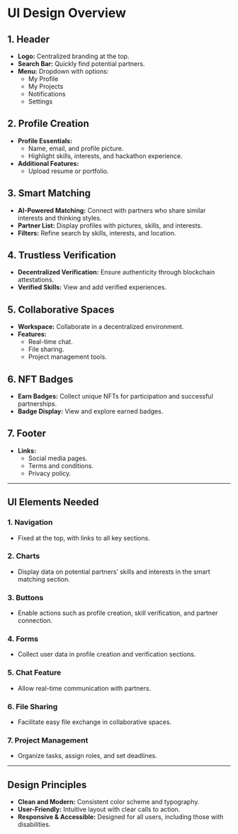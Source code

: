 # UI Design Overview

## 1. Header
- **Logo:** Centralized branding at the top.
- **Search Bar:** Quickly find potential partners.
- **Menu:** Dropdown with options:
  - My Profile
  - My Projects
  - Notifications
  - Settings

## 2. Profile Creation
- **Profile Essentials:**
  - Name, email, and profile picture.
  - Highlight skills, interests, and hackathon experience.
- **Additional Features:**
  - Upload resume or portfolio.

## 3. Smart Matching
- **AI-Powered Matching:** Connect with partners who share similar interests and thinking styles.
- **Partner List:** Display profiles with pictures, skills, and interests.
- **Filters:** Refine search by skills, interests, and location.

## 4. Trustless Verification
- **Decentralized Verification:** Ensure authenticity through blockchain attestations.
- **Verified Skills:** View and add verified experiences.

## 5. Collaborative Spaces
- **Workspace:** Collaborate in a decentralized environment.
- **Features:** 
  - Real-time chat.
  - File sharing.
  - Project management tools.

## 6. NFT Badges
- **Earn Badges:** Collect unique NFTs for participation and successful partnerships.
- **Badge Display:** View and explore earned badges.

## 7. Footer
- **Links:** 
  - Social media pages.
  - Terms and conditions.
  - Privacy policy.

---

## UI Elements Needed

### 1. Navigation
- Fixed at the top, with links to all key sections.

### 2. Charts
- Display data on potential partners’ skills and interests in the smart matching section.

### 3. Buttons
- Enable actions such as profile creation, skill verification, and partner connection.

### 4. Forms
- Collect user data in profile creation and verification sections.

### 5. Chat Feature
- Allow real-time communication with partners.

### 6. File Sharing
- Facilitate easy file exchange in collaborative spaces.

### 7. Project Management
- Organize tasks, assign roles, and set deadlines.

---

## Design Principles
- **Clean and Modern:** Consistent color scheme and typography.
- **User-Friendly:** Intuitive layout with clear calls to action.
- **Responsive & Accessible:** Designed for all users, including those with disabilities.
